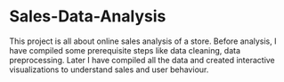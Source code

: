 # Sales-Data-Analysis
This project is all about online sales analysis of a store. Before analysis, I have compiled some prerequisite steps like data cleaning, data preprocessing. Later I have compiled all the data and created interactive visualizations to understand sales and user behaviour.
